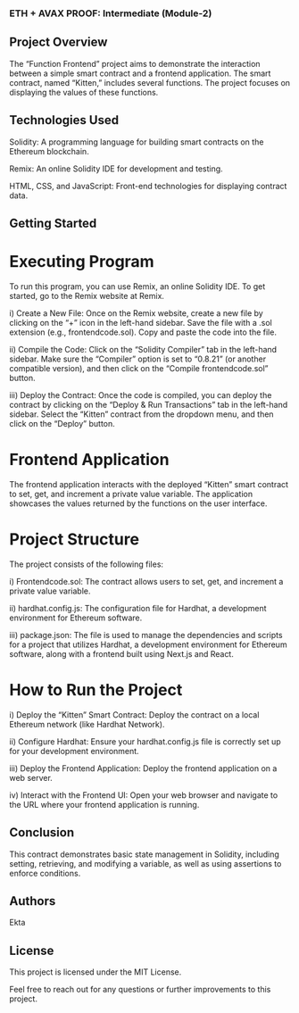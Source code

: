 ### ETH + AVAX PROOF: Intermediate (Module-2)
## Project Overview
The “Function Frontend” project aims to demonstrate the interaction between a simple smart contract and a frontend application. The smart contract, named “Kitten,” includes several functions. The project focuses on displaying the values of these functions.

## Technologies Used

Solidity: A programming language for building smart contracts on the Ethereum blockchain.

Remix: An online Solidity IDE for development and testing.

HTML, CSS, and JavaScript: Front-end technologies for displaying contract data.

## Getting Started
# Executing Program
To run this program, you can use Remix, an online Solidity IDE. To get started, go to the Remix website at Remix.

i) Create a New File: Once on the Remix website, create a new file by clicking on the “+” icon in the left-hand sidebar. Save the file with a .sol extension (e.g., frontendcode.sol). Copy and paste the code into the file.

ii) Compile the Code: Click on the “Solidity Compiler” tab in the left-hand sidebar. Make sure the “Compiler” option is set to “0.8.21” (or another compatible version), and then click on the “Compile frontendcode.sol” button.

iii) Deploy the Contract: Once the code is compiled, you can deploy the contract by clicking on the “Deploy & Run Transactions” tab in the left-hand sidebar. Select the “Kitten” contract from the dropdown menu, and then click on the “Deploy” button.

# Frontend Application
The frontend application interacts with the deployed “Kitten” smart contract to set, get, and increment a private value variable. The application showcases the values returned by the functions on the user interface.

# Project Structure
The project consists of the following files:

i) Frontendcode.sol: The contract allows users to set, get, and increment a private value variable.

ii) hardhat.config.js: The configuration file for Hardhat, a development environment for Ethereum software.

iii) package.json: The file is used to manage the dependencies and scripts for a project that utilizes Hardhat, a development environment for Ethereum software, along with a frontend built using Next.js and React.

# How to Run the Project
i) Deploy the “Kitten” Smart Contract: Deploy the contract on a local Ethereum network (like Hardhat Network).

ii) Configure Hardhat: Ensure your hardhat.config.js file is correctly set up for your development environment.

iii) Deploy the Frontend Application: Deploy the frontend application on a web server.

iv) Interact with the Frontend UI: Open your web browser and navigate to the URL where your frontend application is running.

## Conclusion
This contract demonstrates basic state management in Solidity, including setting, retrieving, and modifying a variable, as well as using assertions to enforce conditions.

## Authors

Ekta
## License

This project is licensed under the MIT License.

Feel free to reach out for any questions or further improvements to this project.
